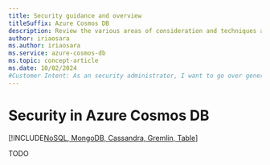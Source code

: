 ```yaml
---
title: Security guidance and overview
titleSuffix: Azure Cosmos DB
description: Review the various areas of consideration and techniques available where it relates to Azure Cosmos DB security.
author: iriaosara
ms.author: iriaosara
ms.service: azure-cosmos-db
ms.topic: concept-article
ms.date: 10/02/2024
#Customer Intent: As an security administrator, I want to go over general security concepts, so that I can connect to my Azure Cosmos DB account using the most secure means.
---
```


# Security in Azure Cosmos DB

[!INCLUDE[NoSQL, MongoDB, Cassandra, Gremlin, Table](includes/appliesto-nosql-mongodb-cassandra-gremlin-table.md)]

TODO
